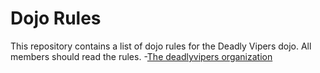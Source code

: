 Dojo Rules
==========

This repository contains a list of dojo rules for the Deadly Vipers dojo.
All members should read the rules.
-[The deadlyvipers organization](https://github.com/deadlyvipers)

